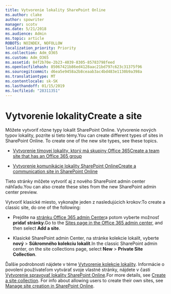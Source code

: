 ```yaml
---
title: Vytvorenie lokality SharePoint Online
ms.author: clake
author: spowriter
manager: scotv
ms.date: 5/21/2018
ms.audience: Admin
ms.topic: article
ROBOTS: NOINDEX, NOFOLLOW
localization_priority: Priority
ms.collection: Adm_O365
ms.custom: Adm_O365
ms.assetid: 84f2b70e-2b23-4039-8305-85783798feed
ms.openlocfilehash: 85067421b86ed4128aac21bd797c623c31375f96
ms.sourcegitcommit: d6ea5e9458a2b8ceaab3ac4bd483e1130b9a398a
ms.translationtype: MT
ms.contentlocale: sk-SK
ms.lasthandoff: 01/15/2019
ms.locfileid: "28311351"
---
```

# <a name="create-a-site"></a><span data-ttu-id="945f6-102">Vytvorenie lokality</span><span class="sxs-lookup"><span data-stu-id="945f6-102">Create a site</span></span>

<span data-ttu-id="945f6-p101">Môžete vytvoriť rôzne typy lokalít SharePoint Online. Vytvorenie nových typov lokality, pozrite si tieto témy.</span><span class="sxs-lookup"><span data-stu-id="945f6-p101">You can create different types of sites in SharePoint Online. To create one of the new site types, see these topics.</span></span>
  
- [<span data-ttu-id="945f6-105">Vytvorenie tímovej lokality, ktorý má skupiny Office 365</span><span class="sxs-lookup"><span data-stu-id="945f6-105">Create a team site that has an Office 365 group</span></span>](https://go.microsoft.com/fwlink/?linkid=866292)
    
- [<span data-ttu-id="945f6-106">Vytvorenie komunikácie lokality SharePoint Online</span><span class="sxs-lookup"><span data-stu-id="945f6-106">Create a communication site in SharePoint Online</span></span>](https://go.microsoft.com/fwlink/?linkid=866294)
    
<span data-ttu-id="945f6-107">Tieto stránky môžete vytvoriť aj z nového SharePoint admin center náhľadu.</span><span class="sxs-lookup"><span data-stu-id="945f6-107">You can also create these sites from the new SharePoint admin center preview.</span></span>
  
<span data-ttu-id="945f6-108">Vytvoriť klasické miesto, vykonajte jeden z nasledujúcich krokov:</span><span class="sxs-lookup"><span data-stu-id="945f6-108">To create a classic site, do one of the following:</span></span>
  
- <span data-ttu-id="945f6-109">Prejdite na [stránku Office 365 admin Center](https://portal.office.com/adminportal/home#/SitesList)a potom vyberte možnosť **pridať stránky**.</span><span class="sxs-lookup"><span data-stu-id="945f6-109">Go to the [Sites page in the Office 365 admin center](https://portal.office.com/adminportal/home#/SitesList), and then select **Add a site**.</span></span>
    
- <span data-ttu-id="945f6-110">Klasické SharePoint admin Center, na stránke kolekcie lokalít, vyberte **nový** \> **Súkromného kolekciu lokalít**.</span><span class="sxs-lookup"><span data-stu-id="945f6-110">In the classic SharePoint admin center, on the site collections page, select **New** \> **Private Site Collection**.</span></span>
    
<span data-ttu-id="945f6-p102">Ďalšie podrobnosti nájdete v téme [Vytvorenie kolekcie lokality](https://go.microsoft.com/fwlink/?linkid=866295). Informácie o povolení používateľom vytvárať svoje vlastné stránky, nájdete v časti [Vytvorenie spravovať lokality SharePoint Online](https://go.microsoft.com/fwlink/?linkid=866296).</span><span class="sxs-lookup"><span data-stu-id="945f6-p102">For more details, see [Create a site collection](https://go.microsoft.com/fwlink/?linkid=866295). For info about allowing users to create their own sites, see [Manage site creation in SharePoint Online](https://go.microsoft.com/fwlink/?linkid=866296).</span></span>
  

